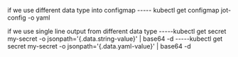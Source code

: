 if we use different data type into configmap
----- kubectl get configmap jot-config -o yaml

if we use single line output from different data type
 -----kubectl get secret my-secret -o jsonpath='{.data.string-value}' | base64 -d
 -----kubectl get secret my-secret -o jsonpath='{.data.yaml-value}' | base64 -d
